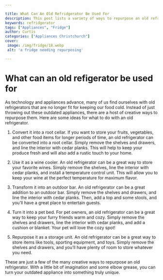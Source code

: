 ```yaml
---

title: What Can An Old Refridgerator Be Used For
description: This post lists a variety of ways to repurpose an old refrigerator, from using it as a cooler to turning it into a bar. If you have an old refrigerator that you're not sure what to do with, read this post for some ideas.
keywords: refridgerator
tags: ["Appliances", "Fridge"]
author: Curtis
categories: ["Appliances Christchurch"]
cover: 
 image: /img/fridge/18.webp
 alt: 'a fridge needing repurposing'

---
```


# What can an old refigerator be used for

As technology and appliances advance, many of us find ourselves with old refrigerators that are no longer fit for keeping our food cold. Instead of just throwing out these outdated appliances, there are a host of creative ways to repurpose them. Here are some ideas for what to do with an old refrigerator.

1. Convert it into a root cellar. If you want to store your fruits, vegetables, and other food items for longer periods of time, an old refrigerator can be converted into a root cellar. Simply remove the shelves and drawers, and line the interior with cedar planks. This will help to keep your produce fresh and will also add a rustic touch to your home.

2. Use it as a wine cooler. An old refrigerator can be a great way to store your favorite wines. Simply remove the shelves, line the interior with cedar planks, and install a temperature control unit. This will allow you to keep your wine at the perfect temperature for maximum flavor.

3. Transform it into an outdoor bar. An old refrigerator can be a great addition to an outdoor bar. Simply remove the shelves and drawers, and line the interior with cedar planks. Then, add a top and some stools, and you’ll have a great place to entertain guests.

4. Turn it into a pet bed. For pet owners, an old refrigerator can be a great way to keep your furry friends warm and cozy. Simply remove the shelves and drawers, line the interior with cedar planks, and add a cushion or blanket. Your pet will love the cozy spot!

5. Repurpose it as a storage unit. An old refrigerator can be a great way to store items like tools, sporting equipment, and toys. Simply remove the shelves and drawers, and you’ll have plenty of room to store whatever you need.

These are just a few of the many creative ways to repurpose an old refrigerator. With a little bit of imagination and some elbow grease, you can turn your outdated appliance into something truly unique.